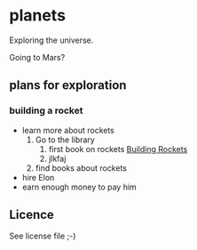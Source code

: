# planets
Exploring the universe.

Going to Mars?
## plans for exploration
### building a rocket
- learn more about rockets
  1. Go to the library
      1. first book on rockets [Building Rockets](https://www.amazon.com/Building-Rockets-Engineering-Challenges-Rebecca/dp/1635173205/ref=sr_1_1?ie=UTF8&qid=1504686714&sr=8-1&keywords=building+rockets)
      2. jlkfaj
  2. find books about rockets
- hire Elon
- earn enough money to pay him

## Licence
See license file ;-)
